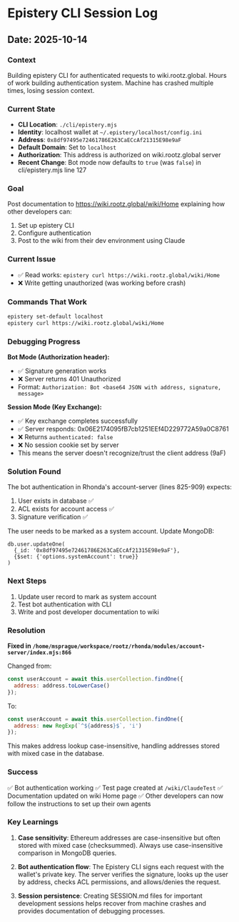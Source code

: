 # Epistery CLI Session Log
## Date: 2025-10-14

### Context
Building epistery CLI for authenticated requests to wiki.rootz.global. Hours of work building authentication system. Machine has crashed multiple times, losing session context.

### Current State
- **CLI Location**: `./cli/epistery.mjs`
- **Identity**: localhost wallet at `~/.epistery/localhost/config.ini`
- **Address**: `0x8df97495e72461786E263CaECcAf21315E98e9aF`
- **Default Domain**: Set to `localhost`
- **Authorization**: This address is authorized on wiki.rootz.global server
- **Recent Change**: Bot mode now defaults to `true` (was `false`) in cli/epistery.mjs line 127

### Goal
Post documentation to https://wiki.rootz.global/wiki/Home explaining how other developers can:
1. Set up epistery CLI
2. Configure authentication
3. Post to the wiki from their dev environment using Claude

### Current Issue
- ✅ Read works: `epistery curl https://wiki.rootz.global/wiki/Home`
- ❌ Write getting unauthorized (was working before crash)

### Commands That Work
```bash
epistery set-default localhost
epistery curl https://wiki.rootz.global/wiki/Home
```

### Debugging Progress

**Bot Mode (Authorization header):**
- ✅ Signature generation works
- ❌ Server returns 401 Unauthorized
- Format: `Authorization: Bot <base64 JSON with address, signature, message>`

**Session Mode (Key Exchange):**
- ✅ Key exchange completes successfully
- ✅ Server responds: 0x06E2174095fB7cb1251EEf4D229772A59a0C8761
- ❌ Returns `authenticated: false`
- ❌ No session cookie set by server
- This means the server doesn't recognize/trust the client address (9aF)

### Solution Found

The bot authentication in Rhonda's account-server (lines 825-909) expects:
1. User exists in database ✅
2. ACL exists for account access ✅
3. Signature verification ✅

The user needs to be marked as a system account. Update MongoDB:
```
db.user.updateOne(
  {_id: '0x8df97495e72461786E263CaECcAf21315E98e9aF'},
  {$set: {'options.systemAccount': true}}
)
```

### Next Steps
1. Update user record to mark as system account
2. Test bot authentication with CLI
3. Write and post developer documentation to wiki

### Resolution

**Fixed in `/home/msprague/workspace/rootz/rhonda/modules/account-server/index.mjs:866`**

Changed from:
```javascript
const userAccount = await this.userCollection.findOne({
  address: address.toLowerCase()
});
```

To:
```javascript
const userAccount = await this.userCollection.findOne({
  address: new RegExp(`^${address}$`, 'i')
});
```

This makes address lookup case-insensitive, handling addresses stored with mixed case in the database.

### Success

✅ Bot authentication working
✅ Test page created at `/wiki/ClaudeTest`
✅ Documentation updated on wiki Home page
✅ Other developers can now follow the instructions to set up their own agents

### Key Learnings

1. **Case sensitivity**: Ethereum addresses are case-insensitive but often stored with mixed case (checksummed). Always use case-insensitive comparison in MongoDB queries.

2. **Bot authentication flow**: The Epistery CLI signs each request with the wallet's private key. The server verifies the signature, looks up the user by address, checks ACL permissions, and allows/denies the request.

3. **Session persistence**: Creating SESSION.md files for important development sessions helps recover from machine crashes and provides documentation of debugging processes.
